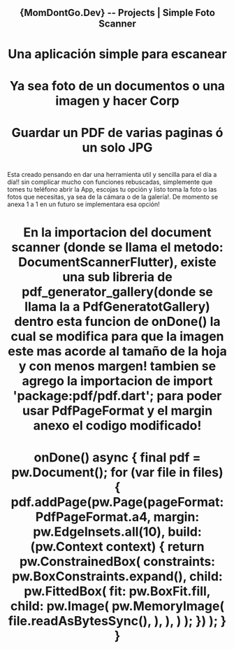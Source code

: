 <h2 align="center"> {MomDontGo.Dev} -- Projects  | Simple Foto Scanner </h2>

<h1 align="center"> Una aplicación simple para escanear</h1>
<h1 align="center"> Ya sea foto de un documentos o una imagen y hacer Corp</h1>
<h1 align="center"> Guardar un PDF de varias paginas ó un solo JPG</h1>

<br>
	Esta creado pensando en dar una herramienta util y sencilla para el día a día!! sin complicar mucho con funciones rebuscadas, simplemente que tomes tu teléfono abrir la App, escojas tu opción y listo toma la foto o las fotos que necesitas, ya sea de la cámara o de la galería!. De momento se anexa 1 a 1 en un futuro se implementara esa opción!
<br>

<h1 align="center"> En la importacion del document scanner (donde se llama el metodo: DocumentScannerFlutter), existe una sub libreria de pdf_generator_gallery(donde se llama la a PdfGeneratotGallery) dentro esta funcion de onDone() la cual se modifica para que la imagen este mas acorde al tamaño de la hoja y con menos margen! 
tambien se agrego la importacion de import 'package:pdf/pdf.dart'; para poder usar PdfPageFormat y el margin	
anexo el codigo modificado!</h1>

<h1 align="center"> onDone() async {
			final pdf = pw.Document();
			for (var file in files) {
				pdf.addPage(pw.Page(pageFormat: PdfPageFormat.a4,
				margin: pw.EdgeInsets.all(10),
				build: (pw.Context context) {
					return pw.ConstrainedBox(
					  constraints: pw.BoxConstraints.expand(),
					  child: pw.FittedBox(
						fit: pw.BoxFit.fill,
							child: pw.Image(
								pw.MemoryImage(
								file.readAsBytesSync(),
								),
							),
					  )
					);
				})
				);
			}
		}		
</h1>
